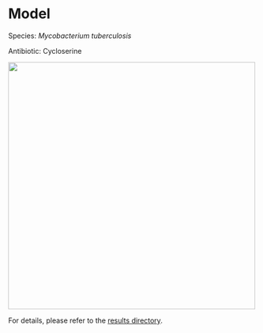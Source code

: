 
# Model

Species: *Mycobacterium tuberculosis*

Antibiotic: Cycloserine

<img src="./model.png" width=500 height=500 />

For details, please refer to the [results directory](../../../../../results/cart_b/mycobacterium%20tuberculosis/cycloserine/repeat_6/).

